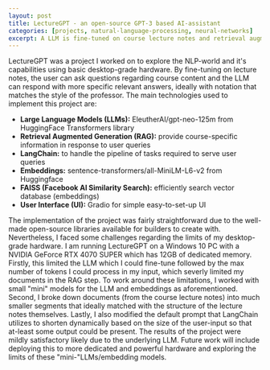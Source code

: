 ```yaml
---
layout: post
title: LectureGPT - an open-source GPT-3 based AI-assistant 
categories: [projects, natural-language-processing, neural-networks]
excerpt: A LLM is fine-tuned on course lecture notes and retrieval augmented generation is used to create a conversational AI-assistant for students to ask specific questions about their course material.
---
```


LectureGPT was a project I worked on to explore the NLP-world and it's capabilities using basic desktop-grade hardware. By fine-tuning on lecture notes, the user can ask questions regarding course content and the LLM can respond with more specific relevant answers, ideally with notation that matches the style of the professor. The main technologies used to implement this project are:
- **Large Language Models (LLMs):** EleutherAI/gpt-neo-125m from HuggingFace Transformers library
- **Retrieval Augmented Generation (RAG):** provide course-specific information in response to user queries
- **LangChain:** to handle the pipeline of tasks required to serve user queries
- **Embeddings:** sentence-transformers/all-MiniLM-L6-v2 from Huggingface
- **FAISS (Facebook AI Similarity Search):** efficiently search vector database (embeddings)
- **User Interface (UI):** Gradio for simple easy-to-set-up UI

The implementation of the project was fairly straightforward due to the well-made open-source libraries available for builders to create with. Nevertheless, I faced some challenges regarding the limits of my desktop-grade hardware. I am running LectureGPT on a Windows 10 PC with a NVIDIA GeForce RTX 4070 SUPER which has 12GB of dedicated memory. Firstly, this limited the LLM which I could fine-tune followed by the max number of tokens I could process in my input, which severly limited my documents in the RAG step. To work around these limitations, I worked with small "mini" models for the LLM and embeddings as aforementioned. Second, I broke down documents (from the course lecture notes) into much smaller segments that ideally matched with the structure of the lecture notes themselves. Lastly, I also modified the default prompt that LangChain utilizes to shorten dynamically based on the size of the user-input so that at-least some output could be present. The results of the project were mildly satisfactory likely due to the underlying LLM. Future work will include deploying this to more dedicated and powerful hardware and exploring the limits of these "mini-"LLMs/embedding models.